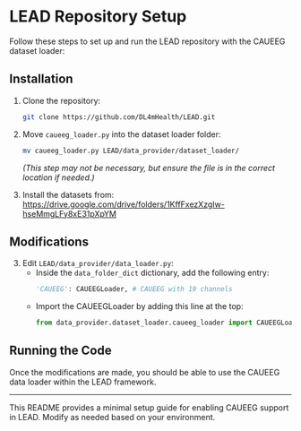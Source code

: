 # LEAD Repository Setup

Follow these steps to set up and run the LEAD repository with the CAUEEG dataset loader:

## Installation

1. Clone the repository:
   ```sh
   git clone https://github.com/DL4mHealth/LEAD.git
   ```

2. Move `caueeg_loader.py` into the dataset loader folder:
   ```sh
   mv caueeg_loader.py LEAD/data_provider/dataset_loader/
   ```
   *(This step may not be necessary, but ensure the file is in the correct location if needed.)*

3. Install the datasets from: https://drive.google.com/drive/folders/1KffFxezXzgIw-hseMmgLFy8xE31pXpYM 

## Modifications

3. Edit `LEAD/data_provider/data_loader.py`:
   - Inside the `data_folder_dict` dictionary, add the following entry:
     ```python
     'CAUEEG': CAUEEGLoader, # CAUEEG with 19 channels
     ```
   - Import the CAUEEGLoader by adding this line at the top:
     ```python
     from data_provider.dataset_loader.caueeg_loader import CAUEEGLoader
     ```

## Running the Code

Once the modifications are made, you should be able to use the CAUEEG data loader within the LEAD framework.

---
This README provides a minimal setup guide for enabling CAUEEG support in LEAD. Modify as needed based on your environment.


